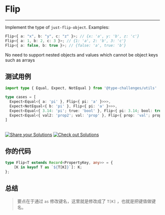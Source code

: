 # Flip
---

Implement the type of `just-flip-object`. Examples:

```typescript
Flip<{ a: "x", b: "y", c: "z" }>; // {x: 'a', y: 'b', z: 'c'}
Flip<{ a: 1, b: 2, c: 3 }>; // {1: 'a', 2: 'b', 3: 'c'}
Flip<{ a: false, b: true }>; // {false: 'a', true: 'b'}
```

No need to support nested objects and values which cannot be object keys such as arrays

## 测试用例
```ts
import type { Equal, Expect, NotEqual } from '@type-challenges/utils'

type cases = [
  Expect<Equal<{ a: 'pi' }, Flip<{ pi: 'a' }>>>,
  Expect<NotEqual<{ b: 'pi' }, Flip<{ pi: 'a' }>>>,
  Expect<Equal<{ 3.14: 'pi'; true: 'bool' }, Flip<{ pi: 3.14; bool: true }>>>,
  Expect<Equal<{ val2: 'prop2'; val: 'prop' }, Flip<{ prop: 'val'; prop2: 'val2' }>>>,
]

```
<!--info-footer-start--><br> <a href="https://tsch.js.org/4179/answer" target="_blank"><img src="https://img.shields.io/badge/-Share%20your%20Solutions-teal" alt="Share your Solutions"/></a> <a href="https://tsch.js.org/4179/solutions" target="_blank"><img src="https://img.shields.io/badge/-Check%20out%20Solutions-de5a77?logo=awesome-lists&amp;logoColor=white" alt="Check out Solutions"/></a> <!--info-footer-end-->

## 你的代码

```ts
type Flip<T extends Record<PropertyKey, any>> = {
    [K in keyof T as `${T[K]}`]: K;
};
```
## 总结

>要点在于通过 `as` 修改键名，这里就是修改成了 `T[K]` ，也就是把键值做键名。
